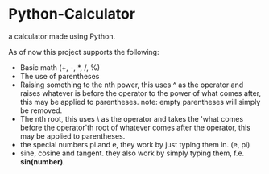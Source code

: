 # Python-Calculator
a calculator made using Python.

As of now this project supports the following:
- Basic math (+, -, *, /, %)
- The use of parentheses
- Raising something to the nth power, this uses ^ as the operator and raises whatever is before the operator to the power of what comes after, this may be applied to parentheses.
 note: empty parentheses will simply be removed.
- The nth root, this uses \ as the operator and takes the 'what comes before the operator'th root of whatever comes after the operator, this may be applied to parentheses.
- the special numbers pi and e, they work by just typing them in. (e, pi)
- sine, cosine and tangent. they also work by simply typing them, f.e. **sin(number)**.